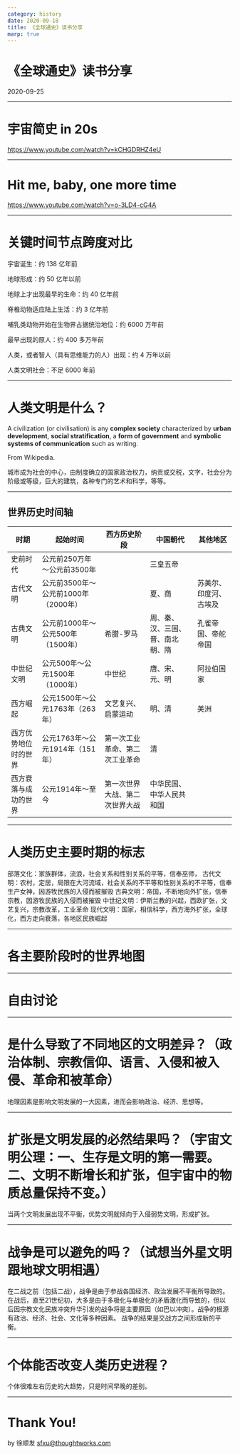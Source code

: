 ```yaml
---
category: history
date: 2020-09-18
title: 《全球通史》读书分享
marp: true
---
```


# 《全球通史》读书分享

2020-09-25

---

# 宇宙简史 in 20s

https://www.youtube.com/watch?v=kCHGDRHZ4eU

---

# Hit me, baby, one more time

https://www.youtube.com/watch?v=o-3LD4-cG4A

---

# 关键时间节点跨度对比

宇宙诞生：约 138 亿年前

地球形成：约 50 亿年以前

地球上才出现最早的生命：约 40 亿年前

脊椎动物适应陆上生活：约 3 亿年前

哺乳类动物开始在生物界占据统治地位：约 6000 万年前

最早出现的原人：约 400 多万年前

人类，或者智人（具有思维能力的人）出现：约 4 万年以前

人类文明社会：不足 6000 年前

---

# 人类文明是什么？
A civilization (or civilisation) is any **complex society** characterized by **urban development**, **social stratification**, a **form of government** and **symbolic systems of communication** such as writing.

From Wikipedia.

城市成为社会的中心，由制度确立的国家政治权力，纳贡或交税，文字，社会分为阶级或等级，巨大的建筑，各种专门的艺术和科学，等等。

---
## 世界历史时间轴

时期|起始时间|西方历史阶段|中国朝代|其他地区|
--- | --- | --- | --- | --- |
史前时代 | 公元前250万年～公元前3500年 ||三皇五帝 ||
古代文明 | 公元前3500年～公元前1000年（2000年） |  | 夏、商 |苏美尔、印度河、古埃及|
古典文明 | 公元前1000年～公元500年（1500年） | 希腊-罗马 | 周、秦、汉、三国、晋、南北朝、隋|孔雀帝国、帝舵帝国|
中世纪文明 | 公元500年～公元1500年（1000年）| 中世纪 | 唐、宋、元、明|阿拉伯国家|
西方崛起| 公元1500年～公元1763年（263年）| 文艺复兴、启蒙运动 | 明、清|美洲|
西方优势地位时的世界 | 公元1763年～公元1914年（151年）|第一次工业革命、第二次工业革命|清||
西方衰落与成功的世界 | 公元1914年～至今|第一次世界大战、第二次世界大战|中华民国、中华人民共和国||

---

# 人类历史主要时期的标志

部落文化：家族群体，流浪，社会关系和性别关系的平等，信奉巫师，
古代文明：农村，定居，局限在大河流域，社会关系的不平等和性别关系的不平等，信奉生产女神，因游牧民族的入侵而被摧毁
古典文明：帝国，不断地向外扩张，信奉宗教，因游牧民族的入侵而被摧毁
中世纪文明：伊斯兰教的兴起，西欧扩张，文艺复兴，宗教改革，工业革命
现代文明：国家，相信科学，西方海外扩张，全球化，西方走向衰落，各地区民族崛起

---

# 各主要阶段时的世界地图

---

# 自由讨论

---

# 是什么导致了不同地区的文明差异？（政治体制、宗教信仰、语言、入侵和被入侵、革命和被革命）
地理因素是影响文明发展的一大因素，进而会影响政治、经济、思想等。

---

# 扩张是文明发展的必然结果吗？（宇宙文明公理：一、生存是文明的第一需要。二、文明不断增长和扩张，但宇宙中的物质总量保持不变。）
当两个文明发展出现不平衡，优势文明就倾向于入侵弱势文明，形成扩张。

---

# 战争是可以避免的吗？（试想当外星文明跟地球文明相遇）
在二战之前（包括二战），战争是由于参战各国经济、政治发展不平衡所导致的。在战后，直至21世纪初，大多是由于多极化与单极化的矛盾激化而导致的，但以后因宗教文化民族冲突升华引发的战争将是主要原因（如巴以冲突）。战争的根源有政治、经济、社会、文化等多种因素。
战争的结果是交战方之间形成新的平衡。

---

# 个体能否改变人类历史进程？

个体很难左右历史的大趋势，只是时间早晚的差别。

---

# Thank You!

by 徐顺发
sfxu@thoughtworks.com